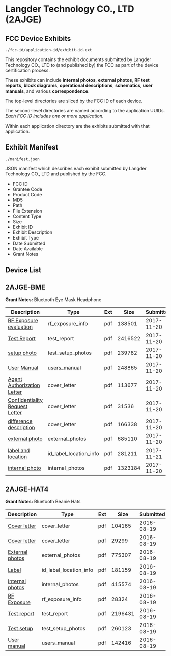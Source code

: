 # Langder Technology CO., LTD (2AJGE)
## FCC Device Exhibits

```
./fcc-id/application-id/exhibit-id.ext
```

This repository contains the exhibit documents submitted by Langder Technology CO., LTD to (and published by) the FCC as part of the device certification process.

These exhibits can include **internal photos**, **external photos**, **RF test reports**, **block diagrams**, **operational descriptions**, **schematics**, **user manuals**, and various **correspondence**.

The top-level directories are sliced by the FCC ID of each device.

The second-level directories are named according to the application UUIDs. *Each FCC ID includes one or more application.*

Within each application directory are the exhibits submitted with that application. 

## Exhibit Manifest

```
./manifest.json
```

JSON manifest which describes each exhibit submitted by Langder Technology CO., LTD and published by the FCC.

- FCC ID
- Grantee Code
- Product Code
- MD5
- Path
- File Extension
- Content Type
- Size
- Exhibit ID
- Exhibit Description
- Exhibit Type
- Date Submitted
- Date Available
- Grant Notes

## Device List
## 2AJGE-BME
**Grant Notes:** Bluetooth Eye Mask Headphone

| Description | Type | Ext | Size | Submitted | Available |
| ----------- | ---- | --- | ---- | --------- | --------- |
| [RF Exposure evaluation](2AJGE-BME/3ce3a0313aef248056e8045bdeff2b22/3645622.pdf) | rf_exposure_info | pdf | 138501 | 2017-11-20 | 2017-11-21 |
| [Test Report](2AJGE-BME/3ce3a0313aef248056e8045bdeff2b22/3645625.pdf) | test_report | pdf | 2416522 | 2017-11-20 | 2017-11-21 |
| [setup photo](2AJGE-BME/3ce3a0313aef248056e8045bdeff2b22/3645624.pdf) | test_setup_photos | pdf | 239782 | 2017-11-20 | 2017-11-21 |
| [User Manual](2AJGE-BME/3ce3a0313aef248056e8045bdeff2b22/3645626.pdf) | users_manual | pdf | 248865 | 2017-11-20 | 2017-11-21 |
| [Agent Authorization Letter](2AJGE-BME/3ce3a0313aef248056e8045bdeff2b22/3645615.pdf) | cover_letter | pdf | 113677 | 2017-11-20 | 2017-11-21 |
| [Confidentiality Request Letter](2AJGE-BME/3ce3a0313aef248056e8045bdeff2b22/3645617.pdf) | cover_letter | pdf | 31536 | 2017-11-20 | 2017-11-21 |
| [difference description](2AJGE-BME/3ce3a0313aef248056e8045bdeff2b22/3645618.pdf) | cover_letter | pdf | 166338 | 2017-11-20 | 2017-11-21 |
| [external photo](2AJGE-BME/3ce3a0313aef248056e8045bdeff2b22/3645619.pdf) | external_photos | pdf | 685110 | 2017-11-20 | 2017-11-21 |
| [label and location](2AJGE-BME/3ce3a0313aef248056e8045bdeff2b22/3647250.pdf) | id_label_location_info | pdf | 281211 | 2017-11-21 | 2017-11-21 |
| [internal photo](2AJGE-BME/3ce3a0313aef248056e8045bdeff2b22/3645620.pdf) | internal_photos | pdf | 1323184 | 2017-11-20 | 2017-11-21 |
## 2AJGE-HAT4
**Grant Notes:** Bluetooth Beanie Hats

| Description | Type | Ext | Size | Submitted | Available |
| ----------- | ---- | --- | ---- | --------- | --------- |
| [Cover letter](2AJGE-HAT4/6572a4505f10633835e8595dbc6cbae7/3104608.pdf) | cover_letter | pdf | 104165 | 2016-08-19 | 2016-08-19 |
| [Cover letter](2AJGE-HAT4/6572a4505f10633835e8595dbc6cbae7/3104609.pdf) | cover_letter | pdf | 29299 | 2016-08-19 | 2016-08-19 |
| [External photos](2AJGE-HAT4/6572a4505f10633835e8595dbc6cbae7/3104610.pdf) | external_photos | pdf | 775307 | 2016-08-19 | 2016-08-19 |
| [Label](2AJGE-HAT4/6572a4505f10633835e8595dbc6cbae7/3104611.pdf) | id_label_location_info | pdf | 181159 | 2016-08-19 | 2016-08-19 |
| [Internal photos](2AJGE-HAT4/6572a4505f10633835e8595dbc6cbae7/3104612.pdf) | internal_photos | pdf | 415574 | 2016-08-19 | 2016-08-19 |
| [RF Exposure](2AJGE-HAT4/6572a4505f10633835e8595dbc6cbae7/3104614.pdf) | rf_exposure_info | pdf | 28324 | 2016-08-19 | 2016-08-19 |
| [Test report](2AJGE-HAT4/6572a4505f10633835e8595dbc6cbae7/3104616.pdf) | test_report | pdf | 2196431 | 2016-08-19 | 2016-08-19 |
| [Test setup](2AJGE-HAT4/6572a4505f10633835e8595dbc6cbae7/3104617.pdf) | test_setup_photos | pdf | 260123 | 2016-08-19 | 2016-08-19 |
| [User manual](2AJGE-HAT4/6572a4505f10633835e8595dbc6cbae7/3104618.pdf) | users_manual | pdf | 142416 | 2016-08-19 | 2016-08-19 |
